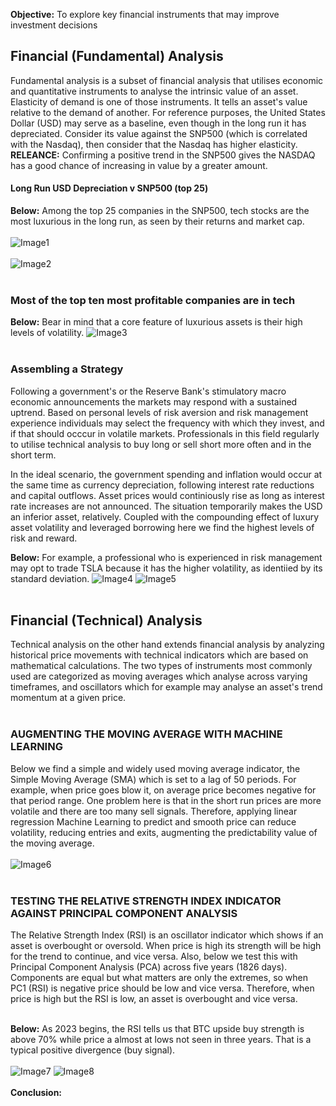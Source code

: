 **Objective:** To explore key financial instruments that may improve investment decisions

## Financial (Fundamental) Analysis
Fundamental analysis is a subset of financial analysis that utilises economic and quantitative instruments to analyse the intrinsic value of an asset. Elasticity of demand is one of those instruments. It tells an asset's value relative to the demand of another. For reference purposes, the United States Dollar (USD) may serve as a baseline, even though in the long run it has depreciated. Consider its value against the SNP500 (which is correlated with the Nasdaq), then consider that the Nasdaq has higher elasticity. <br>**RELEANCE:** Confirming a positive trend in the SNP500 gives the NASDAQ has a good chance of increasing in value by a greater amount.

#### Long Run USD Depreciation v SNP500 (top 25)
**Below:** Among the top 25 companies in the SNP500, tech stocks are the most luxurious in the long run, as seen by their returns and market cap.<br><br>
![Image1](https://CarlosPeralta2049.github.io/Assets/Project2_01.png)
<br><br>
![Image2](https://CarlosPeralta2049.github.io/Assets/Project2_02.png)
<br><br>
### Most of the top ten most profitable companies are in tech
**Below:** Bear in mind that a core feature of luxurious assets is their high levels of volatility.
![Image3](https://CarlosPeralta2049.github.io/Assets/Project2_03.png)
<br><br>
### Assembling a Strategy
Following a government's or the Reserve Bank's stimulatory macro economic announcements the markets may respond with a sustained uptrend. Based on personal levels of risk aversion and risk management experience  individuals may select the frequency with which they invest, and if that should occcur in volatile markets. Professionals in this field regularly to utilise technical analysis to buy long or sell short more often and in the short term. 

In the ideal scenario, the government spending and inflation would occur at the same time as currency depreciation, following interest rate reductions and capital outflows. Asset prices would continiously rise as long as interest rate increases are not announced. The situation temporarily makes the USD an inferior asset, relatively. Coupled with the compounding effect of luxury asset volatility and leveraged borrowing here we find the highest levels of risk and reward.

**Below:** For example, a professional who is experienced in risk management may opt to trade TSLA because it has the higher volatility, as identiied by its standard deviation. 
![Image4](https://CarlosPeralta2049.github.io/Assets/Project2_04.png)
![Image5](https://CarlosPeralta2049.github.io/Assets/Project2_05.png)
<br><br>
## Financial (Technical) Analysis
Technical analysis on the other hand extends financial analysis by analyzing historical price movements with technical indicators which are based on mathematical calculations. The two types of instruments most commonly used are categorized as moving averages which analyse across varying timeframes, and oscillators which for example may analyse an asset's trend momentum at a given price. 
<br><br>
### AUGMENTING THE MOVING AVERAGE WITH MACHINE LEARNING
Below we find a simple and widely used moving average indicator, the Simple Moving Average (SMA) which is set to a lag of 50 periods. For example, when price goes blow it, on average price becomes negative for that period range. One problem here is that in the short run prices are more volatile and there are too many sell signals. Therefore, applying linear regression Machine Learning to predict and smooth price can reduce volatility, reducing entries and exits, augmenting the predictability value of the moving average.<br><br>
![Image6](https://CarlosPeralta2049.github.io/Assets/Project2_06.png)
<br><br>
### TESTING THE RELATIVE STRENGTH INDEX INDICATOR AGAINST PRINCIPAL COMPONENT ANALYSIS
The Relative Strength Index (RSI) is an oscillator indicator which shows if an asset is overbought or oversold. When price is high its strength will be high for the trend to continue, and vice versa. Also, below we test this with Principal Component Analysis (PCA) across five years (1826 days). Components are equal but what matters are only the extremes, so when PC1 (RSI) is negative price should be low and vice versa. Therefore, when price is high but the RSI is low, an asset is overbought and vice versa.<br><br>

**Below:** As 2023 begins, the RSI tells us that BTC upside buy strength is above 70% while price a almost at lows not seen in three years. That is a typical positive divergence (buy signal).<br><br>
![Image7](https://CarlosPeralta2049.github.io/Assets/Project2_07.png)
![Image8](https://CarlosPeralta2049.github.io/Assets/Project2_08.png)
<br><br>
**Conclusion:** 


